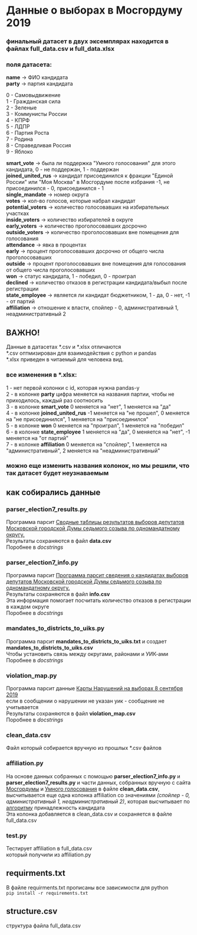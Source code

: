 # Данные о выборах в Мосгордуму 2019
### финальный датасет в двух эксемплярах находится в файлах full_data.csv и full_data.xlsx

### поля датасета:

**name** -> ФИО кандидата <br/> 
**party** -> партия кандидата <br/> 

0 - Самовыдвижение <br/> 
1 - Гражданская сила <br/>
2 - Зеленые <br/>
3 - Коммунисты России <br/>
4 - КПРФ <br/>
5 - ЛДПР <br/>
6 - Партия Роста <br/>
7 - Родина <br/>
8 - Справедливая Россия <br/>
9 - Яблоко <br/>

**smart_vote** -> была ли поддержка "Умного голосования" для этого кандидата, 0 - не поддержан, 1 - поддержан <br/>
**joined_united_rus** -> кандидат присоединился к фракции "Единой России" или "Моя Москва" в Мосгордуме после избрания -1, не присоединился - 0, присоединился - 1 <br/>
**single_mandate** -> номер округа <br/>
**votes** -> кол-во голосов, которые набрал кандидат <br/>
**potential_voters** -> количество голосовавших на избирательных участках <br/>
**inside_voters** -> количество избирателей в округе <br/>
**early_voters** -> количество проголосовавших досрочно <br/>
**outside_voters** -> количество проголосовавших вне помещения для голосования <br/>
**attendance** -> явка в процентах <br/>
**early** -> процент проголосовавших досрочно от общего числа проголосовавших <br/>
**outside** -> процент проголосовавших вне помещения для голосования от общего числа проголосовавших <br/>
**won** -> статус кандидата, 1 - победил, 0 - проиграл <br/>
**declined** -> количество отказов в регистрации кандидата/выбыл после регистрации <br/>
**state_employee** -> является ли кандидат бюджетником, 1 - да, 0 - нет, -1 - от партий <br/>
**affiliation** -> отношение к власти, спойлер - 0, административный 1, неадминистративный 2 <br/>

## ВАЖНО!

Данные в датасетах *.csv и *.xlsx отличаются <br/>
*.csv оптмизирован для взаимодействия с python и pandas <br/>
*.xlsx приведен в читаемый для человека вид. <br/>

### все изменения в *.xlsx:

1 - нет первой колонки c id, которая нужна pandas-у <br/>
2 - в колонке **party** цифра меняется на названия партии, чтобы не приходилось, каждый раз соотносить <br/>
3 - в колонке **smart_vote** 0 меняется на "нет", 1 меняется на "да" <br/>
4 - в колонке **joined_united_rus** -1 меняется на "не прошел", 0 меняется на "не присоединился", 1 меняется на "присоединился" <br/>
5 - в колонке **won** 0 меняется на "проиграл", 1 меняется на "победил" <br/>
6 - в колонке **state_employee** 1 меняется на "да", 0 меняется на "нет", -1 меняется на "от партий" <br/>
7 - в колонке **affiliation** 0 меняется на "спойлер", 1 меняется на "административный", 2 меняется на "неадминистративный" <br/>

### можно еще изменить названия колонок, но мы решили, что так датасет будет неузнаваемым

## как собирались данные

### parser_election7_results.py

Программа парсит [Сводные таблицы результатов выборов депутатов Московской городской Думы седьмого созыва по
одномандатному округу.](http://www.moscow-city.vybory.izbirkom.ru/region/izbirkom?action=show&root=1&tvd=27720002327741&vrn=27720002327736&prver=0&pronetvd=null&region=77&sub_region=77&type=424&report_mode=null) <br/>
Результаты сохраняются в файл **data.csv** <br/>
Поробнее в _docstrings_ <br/>

### parser_election7_info.py

Программа парсит [Программа парсит сведения о кандидатах выборов депутатов Московской городской Думы седьмого созыва по
одномандатному округу.](http://www.moscow-city.vybory.izbirkom.ru/region/izbirkom?action=show&root=1&tvd=27720002327741&vrn=27720002327736&prver=0&pronetvd=null&region=77&sub_region=77&type=424&report_mode=null) <br/>
Результаты сохраняются в файл **info.csv** <br/>
Эта информация помогает посчитать количество отказов в регистрации в каждом округе <br/>
Поробнее в _docstrings_ <br/>

### mandates_to_districts_to_uiks.py

Программа парсит **mandates_to_districts_to_uiks.txt** и создает **mandates_to_districts_to_uiks.csv** <br/>
Чтобы установить связь между округами, районами и УИК-ами <br/>
Поробнее в _docstrings_ <br/>

### violation_map.py

Программа парсит данные [Карты Нарушений на выборах 8 сентября 2019](https://www.kartanarusheniy.org/2019-09-08/s/3928382754) <br/>
если в сообщении о нарушении не указан уик - сообщение не учитывается <br/>
Результаты сохраняются в файл **violation_map.csv** <br/>
Поробнее в _docstrings_ <br/>

### clean_data.csv

Файл который собирается вручную из прошлых *.csv файлов <br/>

### affiliation.py

На основе данных собранных с помощью **parser_election7_info.py** и **parser_election7_results.py** и части данных,
собранных вручную с сайта [Мосгордумы](https://duma.mos.ru/ru/) и [Умного голосования](http://web.archive.org/web/20190829180251/https:/msk.vote/) в файле **clean_data.csv**, высчитывается еще одна колонка affiliation со значениями _(спойлер - 0,
административный 1, неадминистративный 2)_, которая высчитывает по [алгоритму](https://miro.com/app/board/o9J_lqoY7Ww=/)
принадлежность кандидата <br/>
Эта колонка добавляется в clean_data.csv и сохраняется в файле full_data.csv <br/>

### test.py

Тестирует affiliation в full_data.csv <br/>
который получили из affiliation.py <br/>


## requirments.txt 

В файле requirments.txt прописаны все зависимости для python <br/>
`pip install -r requirements.txt`

## structure.csv

структура файла full_data.csv